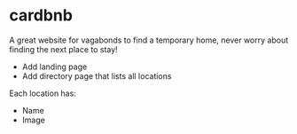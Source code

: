 # cardbnb
A great website for vagabonds to find a temporary home, never worry about finding the next place to stay!

- Add landing page
- Add directory page that lists all locations

Each location has:
- Name
- Image
